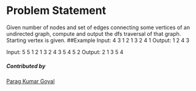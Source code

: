 # Problem Statement
Given number of nodes and set of edges connecting some vertices of an undirected graph, compute and output the dfs traversal of that graph. Starting vertex is given.
##Example
Input: 4 3
1 2
1 3
2 4
1
Output: 1 2 4 3

Input: 5 5
1 2
1 3
2 4
3 5
4 5
2
Output: 2 1 3 5 4
##### Contributed by 
[Parag Kumar Goyal](https://github.com/paraggoyal28)